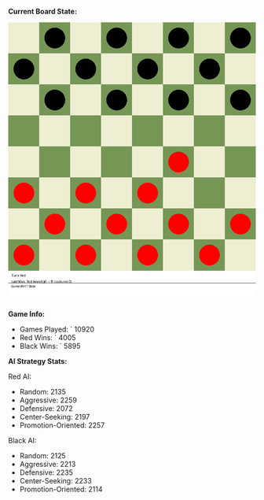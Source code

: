 
**Current Board State:**  
<!-- START_GIF -->
![Checkers Game](./checkers_game.gif)
<!-- END_GIF -->

**Game Info:**  
- Games Played: `<!-- GAMES_PLAYED --> 10920
- Red Wins: `<!-- RED_WINS --> 4005
- Black Wins: `<!-- BLACK_WINS --> 5895

<!-- AI_STATS -->
**AI Strategy Stats:**

Red AI:
- Random: 2135
- Aggressive: 2259
- Defensive: 2072
- Center-Seeking: 2197
- Promotion-Oriented: 2257

Black AI:
- Random: 2125
- Aggressive: 2213
- Defensive: 2235
- Center-Seeking: 2233
- Promotion-Oriented: 2114
